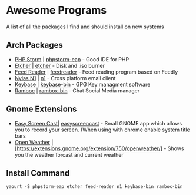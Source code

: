 # Awesome  Programs
A list of all the packages I find and should install on new systems

## Arch Packages

- [PHP Storm](https://www.jetbrains.com/phpstorm/) | [phpstorm-eap](https://aur.archlinux.org/packages/phpstorm/) - Good IDE for PHP
- [Etcher](https://www.etcher.io/) | [etcher](https://aur.archlinux.org/packages/etcher/) - Disk and .iso burner
- [Feed Reader](http://jangernert.github.io/FeedReader/) | [feedreader](https://aur.archlinux.org/packages/feedreader/) - Feed reading program based on Feedly
- [Nylas N1](https://nylas.com/) | [n1](https://aur.archlinux.org/packages/n1/) - Cross platform email client
- [Keybase](https://keybase.io/) | [keybase-bin](https://aur.archlinux.org/packages/keybase-bin/) - GPG Key managment software
- [Ramboc](http://rambox.pro/) | [rambox-bin](https://aur.archlinux.org/packages/keybase-bin/) - Chat Social Media manager

## Gnome Extensions
- [Easy Screen Cast](https://iacopodeenosee.wordpress.com/projects/easyscreencast/)| [easyscreencast](https://extensions.gnome.org/extension/690/easyscreencast/) - Small GNOME app which allows you to record your screen. (When using with chrome enable system title bars
- [Open Weather](https://github.com/jenslody/gnome-shell-extension-openweather) | [https://extensions.gnome.org/extension/750/openweather/] - Shows you the weather forcast and current weather

## Install Command
```
yaourt -S phpstorm-eap etcher feed-reader n1 keybase-bin rambox-bin
```
